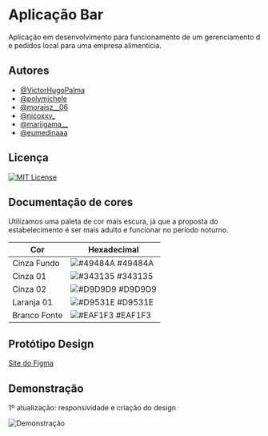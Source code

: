 
# Aplicação Bar

Aplicação em desenvolvimento para funcionamento de um gerenciamento de pedidos local para uma empresa alimentícia.



## Autores

- [@VictorHugoPalma](https://github.com/VictorHugoPalma/)
- [@polymichele](https://github.com/polymichele)
- [@moraisz__06](https://www.instagram.com/moraisz__06/)
- [@nicoxxy_](https://www.instagram.com/nicoxxy_/)
- [@mariigama__](https://www.instagram.com/mariigama__/)
- [@eumedinaaa](https://www.instagram.com/eumedinaaa/)
## Licença

[![MIT License](https://img.shields.io/badge/License-MIT-orange.svg)](https://choosealicense.com/licenses/mit/)
## Documentação de cores

Utilizamos uma paleta de cor mais escura, já que a proposta do estabelecimento é ser mais adulto e funcionar no período noturno.

| Cor               | Hexadecimal                                                |
| ----------------- | ---------------------------------------------------------------- |
| Cinza Fundo       | ![#49484A](https://via.placeholder.com/10/49484A?text=+) #49484A |
| Cinza 01          | ![#343135](https://via.placeholder.com/10/343135?text=+) #343135 |
| Cinza 02          | ![#D9D9D9](https://via.placeholder.com/10/D9D9D9?text=+) #D9D9D9 |
| Laranja 01        | ![#D9531E](https://via.placeholder.com/10/D9531E?text=+) #D9531E |
| Branco Fonte      | ![#EAF1F3](https://via.placeholder.com/10/EAF1F3?text=+) #EAF1F3 |

## Protótipo Design

[Site do Figma](https://www.figma.com/file/MuwgJ4Ra6BLdJPgmTwCPbo/Projeto-Bar?node-id=0%3A1)


## Demonstração
1º atualização: responsividade e criação do design

![Demonstração](https://i.imgur.com/h9R1fsW.gif)


